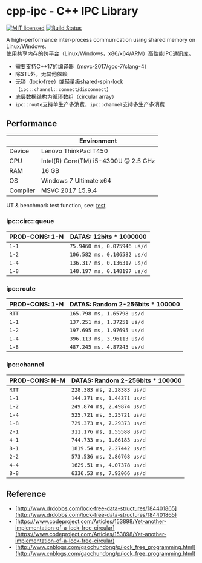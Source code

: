 # cpp-ipc - C++ IPC Library

[![MIT licensed](https://img.shields.io/badge/license-MIT-blue.svg)](https://github.com/mutouyun/cpp-ipc/blob/master/LICENSE) [![Build Status](https://travis-ci.org/mutouyun/cpp-ipc.svg?branch=master)](https://travis-ci.org/mutouyun/cpp-ipc)
 
A high-performance inter-process communication using shared memory on Linux/Windows.  
使用共享内存的跨平台（Linux/Windows，x86/x64/ARM）高性能IPC通讯库。
 
 * 需要支持C++17的编译器（msvc-2017/gcc-7/clang-4）
 * 除STL外，无其他依赖
 * 无锁（lock-free）或轻量级shared-spin-lock（`ipc::channel::connect`/`disconnect`）
 * 底层数据结构为循环数组（circular array）
 * `ipc::route`支持单生产多消费，`ipc::channel`支持多生产多消费
 
## Performance

 | | Environment |
 | ------ | ------ |
 | Device | Lenovo ThinkPad T450 |
 | CPU | Intel(R) Core(TM) i5-4300U @ 2.5 GHz |
 | RAM | 16 GB |
 | OS | Windows 7 Ultimate x64 |
 | Compiler | MSVC 2017 15.9.4 |

UT & benchmark test function, see: [test](test)

### ipc::circ::queue

 | PROD-CONS: 1-N | DATAS: 12bits * 1000000 |
 | ------ | ------ |
 | `1-1` | `75.9460 ms, 0.075946 us/d` |
 | `1-2` | `106.582 ms, 0.106582 us/d` |
 | `1-4` | `136.317 ms, 0.136317 us/d` |
 | `1-8` | `148.197 ms, 0.148197 us/d` |

### ipc::route

 | PROD-CONS: 1-N | DATAS: Random 2-256bits * 100000 |
 | ------ | ------ |
 | `RTT` | `165.798 ms, 1.65798 us/d` |
 | `1-1` | `137.251 ms, 1.37251 us/d` |
 | `1-2` | `197.695 ms, 1.97695 us/d` |
 | `1-4` | `396.113 ms, 3.96113 us/d` |
 | `1-8` | `487.245 ms, 4.87245 us/d` |

### ipc::channel

 | PROD-CONS: N-M | DATAS: Random 2-256bits * 100000 |
 | ------ | ------ |
 | `RTT` | `228.383 ms, 2.28383 us/d` |
 | `1-1` | `144.371 ms, 1.44371 us/d` |
 | `1-2` | `249.874 ms, 2.49874 us/d` |
 | `1-4` | `525.721 ms, 5.25721 us/d` |
 | `1-8` | `729.373 ms, 7.29373 us/d` |
 | `2-1` | `311.176 ms, 1.55588 us/d` |
 | `4-1` | `744.733 ms, 1.86183 us/d` |
 | `8-1` | `1819.54 ms, 2.27442 us/d` |
 | `2-2` | `573.536 ms, 2.86768 us/d` |
 | `4-4` | `1629.51 ms, 4.07378 us/d` |
 | `8-8` | `6336.53 ms, 7.92066 us/d` |

## Reference

 * [http://www.drdobbs.com/lock-free-data-structures/184401865](http://www.drdobbs.com/lock-free-data-structures/184401865)
 * [https://www.codeproject.com/Articles/153898/Yet-another-implementation-of-a-lock-free-circular](https://www.codeproject.com/Articles/153898/Yet-another-implementation-of-a-lock-free-circular)
 * [http://www.cnblogs.com/gaochundong/p/lock_free_programming.html](http://www.cnblogs.com/gaochundong/p/lock_free_programming.html)
